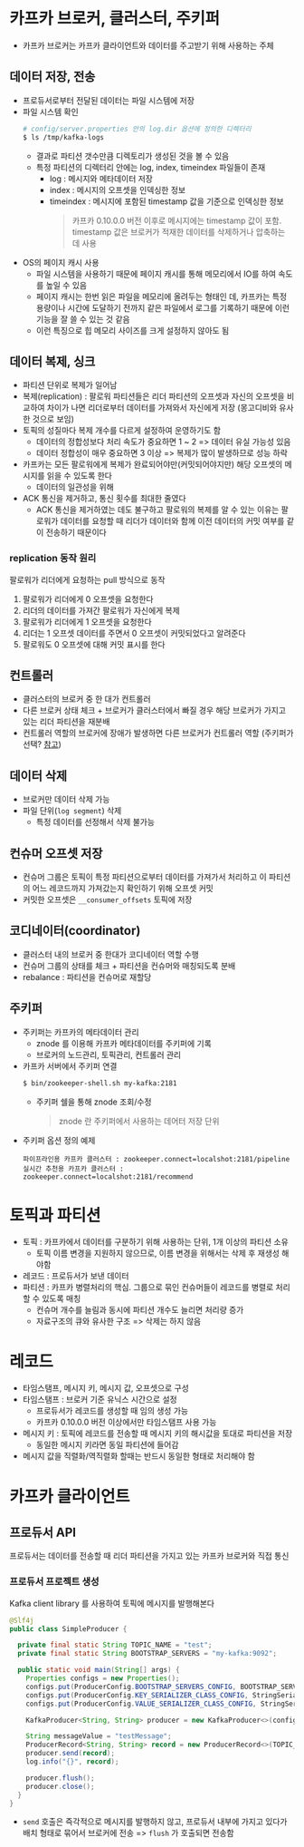 # 카프카 브로커, 클러스터, 주키퍼
- 카프카 브로커는 카프카 클라이언트와 데이터를 주고받기 위해 사용하는 주체

## 데이터 저장, 전송
- 프로듀서로부터 전달된 데이터는 파일 시스템에 저장
- 파일 시스템 확인
  ```bash
  # config/server.properties 안의 log.dir 옵션에 정의한 디렉터리
  $ ls /tmp/kafka-logs
  ```
  - 결과로 파티션 갯수만큼 디렉토리가 생성된 것을 볼 수 있음
  - 특정 파티션의 디렉터리 안에는 log, index, timeindex 파일들이 존재
    - log : 메시지와 메타데이터 저장
    - index : 메시지의 오프셋을 인덱싱한 정보
    - timeindex : 메시지에 포함된 timestamp 값을 기준으로 인덱싱한 정보
      > 카프카 0.10.0.0 버전 이후로 메시지에는 timestamp 값이 포함. timestamp 값은 브로커가 적재한 데이터를 삭제하거나 압축하는 데 사용 
- OS의 페이지 캐시 사용
  - 파일 시스템을 사용하기 때문에 페이지 캐시를 통해 메모리에서 IO를 하여 속도를 높일 수 있음
  - 페이지 캐시는 한번 읽은 파일을 메모리에 올려두는 형태인 데, 카프카는 특정 용량이나 시간에 도달하기 전까지 같은 파일에서 로그를 기록하기 때문에 이런 기능을 잘 쓸 수 있는 것 같음
  - 이런 특징으로 힙 메모리 사이즈를 크게 설정하지 않아도 됨

## 데이터 복제, 싱크
- 파티션 단위로 복제가 일어남
- 복제(replication) : 팔로워 파티션들은 리더 파티션의 오프셋과 자신의 오프셋을 비교하여 차이가 나면 리더로부터 데이터를 가져와서 자신에게 저장 (몽고디비와 유사한 것으로 보임)
- 토픽의 성질마다 복제 개수를 다르게 설정하여 운영하기도 함
  - 데이터의 정합성보다 처리 속도가 중요하면 1 ~ 2 => 데이터 유실 가능성 있음
  - 데이터 정합성이 매우 중요하면 3 이상 => 복제가 많이 발생하므로 성능 하락
- 카프카는 모든 팔로워에게 복제가 완료되어야만(커밋되어야지만) 해당 오프셋의 메시지를 읽을 수 있도록 한다
  - 데이터의 일관성을 위해
- ACK 통신을 제거하고, 통신 횟수를 최대한 줄였다
  - ACK 통신을 제거하였는 데도 불구하고 팔로워의 복제를 알 수 있는 이유는 팔로워가 데이터를 요청할 때 리더가 데이터와 함께 이전 데이터의 커밋 여부를 같이 전송하기 때문이다

### replication 동작 원리
팔로워가 리더에게 요청하는 pull 방식으로 동작
1. 팔로워가 리더에게 0 오프셋을 요청한다
2. 리더의 데이터를 가져간 팔로워가 자신에게 복제
3. 팔로워가 리더에게 1 오프셋을 요청한다
4. 리더는 1 오프셋 데이터를 주면서 0 오프셋이 커밋되었다고 알려준다
5. 팔로워도 0 오프셋에 대해 커밋 표시를 한다

## 컨트롤러
- 클러스터의 브로커 중 한 대가 컨트롤러
- 다른 브로커 상태 체크 + 브로커가 클러스터에서 빠질 경우 해당 브로커가 가지고 있는 리더 파티션을 재분배
- 컨트롤러 역할의 브로커에 장애가 발생하면 다른 브로커가 컨트롤러 역할 (주키퍼가 선택? [참고](https://jaceklaskowski.gitbooks.io/apache-kafka/content/kafka-feature-controller-election.html))

## 데이터 삭제
- 브로커만 데이터 삭제 가능
- 파일 단위(`log segment`) 삭제
  - 특정 데이터를 선정해서 삭제 불가능

## 컨슈머 오프셋 저장
- 컨슈머 그룹은 토픽이 특정 파티션으로부터 데이터를 가져가서 처리하고 이 파티션의 어느 레코드까지 가져갔는지 확인하기 위해 오프셋 커밋
- 커밋한 오프셋은 `__consumer_offsets` 토픽에 저장

## 코디네이터(coordinator)
- 클러스터 내의 브로커 중 한대가 코디네이터 역할 수행
- 컨슈머 그룹의 상태를 체크 + 파티션을 컨슈머와 매칭되도록 분배
- rebalance : 파티션을 컨슈머로 재할당

## 주키퍼
- 주키퍼는 카프카의 메타데이터 관리
  - znode 를 이용해 카프카 메타데이터를 주키퍼에 기록
  - 브로커의 노드관리, 토픽관리, 컨트롤러 관리
- 카프카 서버에서 주키퍼 연결
  ```bash
  $ bin/zookeeper-shell.sh my-kafka:2181
  ```
  - 주키퍼 쉘을 통해 znode 조회/수정
    > znode 란 주키퍼에서 사용하는 데어터 저장 단위
- 주키퍼 옵션 정의 예제
  ```
  파이프라인용 카프카 클러스터 : zookeeper.connect=localshot:2181/pipeline
  실시간 추천용 카프카 클러스터 : zookeeper.connect=localshot:2181/recommend
  ```

# 토픽과 파티션
- 토픽 : 카프카에서 데이터를 구분하기 위해 사용하는 단위, 1개 이상의 파티션 소유
  - 토픽 이름 변경을 지원하지 않으므로, 이름 변경을 위해서는 삭제 후 재생성 해야함
- 레코드 : 프로듀서가 보낸 데이터
- 파티션 : 카프카 병렬처리의 핵심. 그룹으로 묶인 컨슈머들이 레코드를 병렬로 처리할 수 있도록 매칭
  - 컨슈머 개수를 늘림과 동시에 파티션 개수도 늘리면 처리량 증가
  - 자료구조의 큐와 유사한 구조 => 삭제는 하지 않음

# 레코드
- 타임스탬프, 메시지 키, 메시지 값, 오프셋으로 구성
- 타임스탬프 : 브로커 기준 유닉스 시간으로 설정
  - 프로듀서가 레코드를 생성할 때 임의 생성 가능
  - 카프카 0.10.0.0 버전 이상에서만 타임스탬프 사용 가능
- 메시지 키 : 토픽에 레코드를 전송할 때 메시지 키의 해시값을 토대로 파티션을 저장
  - 동일한 메시지 키라면 동일 파티션에 들어감
- 메시지 값을 직렬화/역직렬화 할때는 반드시 동일한 형태로 처리해야 함

# 카프카 클라이언트
## 프로듀서 API
프로듀서는 데이터를 전송할 때 리더 파티션을 가지고 있는 카프카 브로커와 직접 통신

### 프로듀서 프로젝트 생성
Kafka client library 를 사용하여 토픽에 메시지를 발행해본다

```java
@Slf4j
public class SimpleProducer {

  private final static String TOPIC_NAME = "test";
  private final static String BOOTSTRAP_SERVERS = "my-kafka:9092";

  public static void main(String[] args) {
    Properties configs = new Properties();
    configs.put(ProducerConfig.BOOTSTRAP_SERVERS_CONFIG, BOOTSTRAP_SERVERS);
    configs.put(ProducerConfig.KEY_SERIALIZER_CLASS_CONFIG, StringSerializer.class.getName());
    configs.put(ProducerConfig.VALUE_SERIALIZER_CLASS_CONFIG, StringSerializer.class.getName());

    KafkaProducer<String, String> producer = new KafkaProducer<>(configs);

    String messageValue = "testMessage";
    ProducerRecord<String, String> record = new ProducerRecord<>(TOPIC_NAME, messageValue);
    producer.send(record);
    log.info("{}", record);

    producer.flush();
    producer.close();
  }
}
```
- `send` 호출은 즉각적으로 메시지를 발행하지 않고, 프로듀서 내부에 가지고 있다가 배치 형태로 묶어서 브로커에 전송 => `flush` 가 호출되면 전송함

